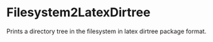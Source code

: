 # Filesystem2LatexDirtree
Prints a directory tree in the filesystem in latex dirtree package format.
